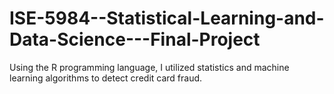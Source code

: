 # ISE-5984--Statistical-Learning-and-Data-Science---Final-Project
Using the R programming language, I utilized statistics and machine learning algorithms to detect credit card fraud.
